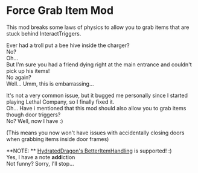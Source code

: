# Force Grab Item Mod<br>

This mod breaks some laws of physics to allow you to grab items that are stuck behind InteractTriggers.<br>

Ever had a troll put a bee hive inside the charger?<br>
No?<br>
Oh...<br>
But I'm sure you had a friend dying right at the main entrance and couldn't pick up his items!<br>
No again?<br>
Well... Umm, this is embarrassing...<br>

It's not a very common issue, but it bugged me personally since I started playing Lethal Company, so I finally fixed
it.<br>
Oh... Have i mentioned that this mod should also allow you to grab items though door triggers?<br>
No? Well, now I have :)<br>

(This means you now won't have issues with accidentally closing doors when grabbing items inside door frames)<br>

**NOTE:
** [HydratedDragon's BetterItemHandling](https://thunderstore.io/c/lethal-company/p/HydratedDragon/BetterItemHandling/)
is supported! :)<br>
Yes, I have a note **add**iction<br>
Not funny? Sorry, I'll stop...<br>